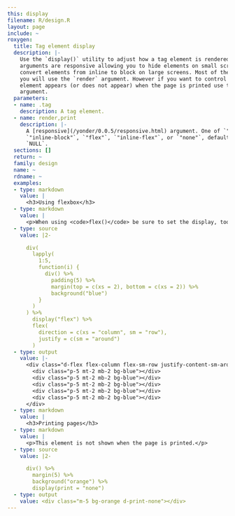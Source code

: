 ```yaml
---
this: display
filename: R/design.R
layout: page
include: ~
roxygen:
  title: Tag element display
  description: |-
    Use the `display()` utility to adjust how a tag element is rendered. All
    arguments are responsive allowing you to hide elements on small screens or
    convert elements from inline to block on large screens. Most of the time
    you will use the `render` argument. However if you want to control how an
    element appears (or does not appear) when the page is printed use the `print`
    argument.
  parameters:
  - name: .tag
    description: A tag element.
  - name: render,print
    description: |-
      A [responsive](/yonder/0.0.5/responsive.html) argument. One of `"inline"`, `"block"`,
      `"inline-block"`, `"flex"`, `"inline-flex"`, or `"none"`, defaults to
      `NULL`.
  sections: []
  return: ~
  family: design
  name: ~
  rdname: ~
  examples:
  - type: markdown
    value: |
      <h3>Using flexbox</h3>
  - type: markdown
    value: |
      <p>When using <code>flex()</code> be sure to set the display, too.</p>
  - type: source
    value: |2-

      div(
        lapply(
          1:5,
          function(i) {
            div() %>%
              padding(5) %>%
              margin(top = c(xs = 2), bottom = c(xs = 2)) %>%
              background("blue")
          }
        )
      ) %>%
        display("flex") %>%
        flex(
          direction = c(xs = "column", sm = "row"),
          justify = c(sm = "around")
        )
  - type: output
    value: |-
      <div class="d-flex flex-column flex-sm-row justify-content-sm-around">
        <div class="p-5 mt-2 mb-2 bg-blue"></div>
        <div class="p-5 mt-2 mb-2 bg-blue"></div>
        <div class="p-5 mt-2 mb-2 bg-blue"></div>
        <div class="p-5 mt-2 mb-2 bg-blue"></div>
        <div class="p-5 mt-2 mb-2 bg-blue"></div>
      </div>
  - type: markdown
    value: |
      <h3>Printing pages</h3>
  - type: markdown
    value: |
      <p>This element is not shown when the page is printed.</p>
  - type: source
    value: |2-

      div() %>%
        margin(5) %>%
        background("orange") %>%
        display(print = "none")
  - type: output
    value: <div class="m-5 bg-orange d-print-none"></div>
---
```

